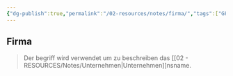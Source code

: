 ```yaml
---
{"dg-publish":true,"permalink":"/02-resources/notes/firma/","tags":["GFN/LF01","ausbildung/gfn/ap1","wirtschaft/bwl"],"noteIcon":"","updated":"2025-09-27T01:32:44.000+02:00"}
---
```


## Firma 
> Der begriff wird verwendet um zu beschreiben das [[02 - RESOURCES/Notes/Unternehmen\|Unternehmen]]nsname.